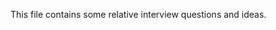 This file contains some relative interview questions and ideas.
 
       
  
  
      
 
            
        
             
       
 
 
       
 
 
